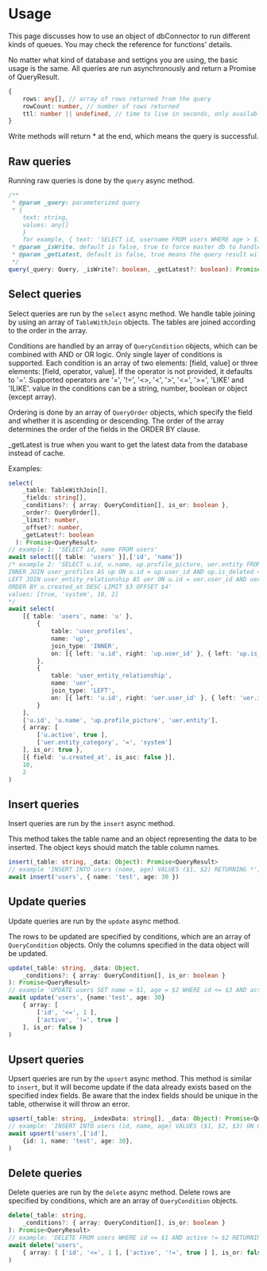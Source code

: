 Usage
=====

This page discusses how to use an object of dbConnector to run different kinds of queues.
You may check the reference for functions' details.

No matter what kind of database and settigns you are using, the basic usage is the same.
All queries are run asynchronously and return a Promise of QueryResult.
```typescript
{
    rows: any[], // array of rows returned from the query
    rowCount: number, // number of rows returned
    ttl: number || undefined, // time to live in seconds, only available when reading from cache
}
```
Write methods will return * at the end, which means the query is successful.

Raw queries
-----------
Running raw queries is done by the `query` async method.
```typescript
/**
 * @param _query: parameterized query 
 * {
    text: string,
    values: any[]
    }
    for example, { text: 'SELECT id, username FROM users WHERE age > $1 AND status = $2 ORDER BY modified DESC', values: [18,true] }
 * @param _isWrite, default is false, true to force master db to handle. Otherwise replica db and cache are used (if available).
 * @param _getLatest, default is false, true means the query result will come from db instead of cache. (replica if available)
 */
query(_query: Query, _isWrite?: boolean, _getLatest?: boolean): Promise<QueryResult>
```

Select queries
--------------
Select queries are run by the `select` async method.
We handle table joining by using an array of `TableWithJoin` objects. The tables are joined according to the order in the array.

Conditions are handled by an array of `QueryCondition` objects, which can be combined with AND or OR logic. Only single layer of conditions is supported. 
Each condition is an array of two elements: [field, value] or three elements: [field, operator, value]. If the operator is not provided, it defaults to '='.
Supported operators are '=', '!=', '<>, '<', '>', '<=', '>=', 'LIKE' and 'ILIKE'.
value in the conditions can be a string, number, boolean or object (except array).

Ordering is done by an array of `QueryOrder` objects, which specify the field and whether it is ascending or descending. The order of the array determines the order of the fields in the ORDER BY clause.

_getLatest is true when you want to get the latest data from the database instead of cache.

Examples:
```typescript
select(
    _table: TableWithJoin[],
    _fields: string[],
    _conditions?: { array: QueryCondition[], is_or: boolean },
    _order?: QueryOrder[],
    _limit?: number,
    _offset?: number,
    _getLatest?: boolean
  ): Promise<QueryResult>
// example 1: 'SELECT id, name FROM users'
await select([{ table: 'users' }],['id', 'name'])
/* example 2: 'SELECT u.id, u.name, up.profile_picture, uer.entity FROM users AS u 
INNER JOIN user_profiles AS up ON u.id = up.user_id AND up.is_deleted = false 
LEFT JOIN user_entity_relationship AS uer ON u.id = uer.user_id AND uer.is_deleted = true WHERE u.active = $1 OR uer.entity_category = $2
ORDER BY u.created_at DESC LIMIT $3 OFFSET $4'
values: [true, 'system', 10, 2]
*/
await select(
    [{ table: 'users', name: 'u' }, 
        {
            table: 'user_profiles',
            name: 'up',
            join_type: 'INNER',
            on: [{ left: 'u.id', right: 'up.user_id' }, { left: 'up.is_deleted', right: 'false' }],
        }, 
        {
            table: 'user_entity_relationship',
            name: 'uer',
            join_type: 'LEFT',
            on: [{ left: 'u.id', right: 'uer.user_id' }, { left: 'uer.is_deleted', right: 'true' }],
        }
    ],
    ['u.id', 'u.name', 'up.profile_picture', 'uer.entity'],
    { array: [
        ['u.active', true ], 
        ['uer.entity_category', '=', 'system']
    ], is_or: true },
    [{ field: 'u.created_at', is_asc: false }],
    10,
    2
)
```

Insert queries
--------------
Insert queries are run by the `insert` async method.

This method takes the table name and an object representing the data to be inserted. The object keys should match the table column names.
```typescript
insert(_table: string, _data: Object): Promise<QueryResult>
// example 'INSERT INTO users (name, age) VALUES ($1, $2) RETURNING *', values:['test',30]
await insert('users', { name: 'test', age: 30 })
```

Update queries
--------------
Update queries are run by the `update` async method.

The rows to be updated are specified by conditions, which are an array of `QueryCondition` objects. Only the columns specified in the data object will be updated.

```typescript
update(_table: string, _data: Object,
    _conditions?: { array: QueryCondition[], is_or: boolean }
): Promise<QueryResult>
// example 'UPDATE users SET name = $1, age = $2 WHERE id <= $3 AND active != $4 RETURNING *', values:['test', 30, 1, true]
await update('users', {name:'test', age: 30}
    { array: [
        ['id', '<=', 1 ],
        ['active', '!=', true ]
    ], is_or: false }
)
```

Upsert queries
--------------
Upsert queries are run by the `upsert` async method.
This method is similar to `insert`, but it will become update if the data already exists based on the specified index fields.
Be aware that the index fields should be unique in the table, otherwise it will throw an error.

```typescript
upsert(_table: string, _indexData: string[], _data: Object): Promise<QueryResult>
// example: 'INSERT INTO users (id, name, age) VALUES ($1, $2, $3) ON CONFLICT (id) DO UPDATE SET name = EXCLUDED.name, age = EXCLUDED.age RETURNING *', values: [1, 'test', 30]
await upsert('users',['id'],
    {id: 1, name: 'test', age: 30},
)
```

Delete queries
--------------
Delete queries are run by the `delete` async method.
Delete rows are specified by conditions, which are an array of `QueryCondition` objects.
```typescript
delete(_table: string,
    _conditions?: { array: QueryCondition[], is_or: boolean }
): Promise<QueryResult>
// example: 'DELETE FROM users WHERE id <= $1 AND active != $2 RETURNING *', values: [1, true]
await delete('users',
    { array: [ ['id', '<=', 1 ], ['active', '!=', true ] ], is_or: false },
)
```
